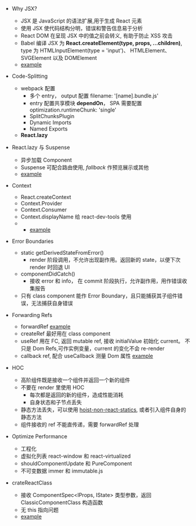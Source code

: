 - Why JSX?

  - JSX 是 JavaScript 的语法扩展,用于生成 React 元素
  - 使用 JSX 使代码结构分明，错误和警告信息易于分析
  - React DOM 在呈现 JSX 中的值之前会转义, 有助于防止 XSS 攻击
  - Babel 编译 JSX 为 **React.createElement(type, props, ...children)**, type 为 HTMLInputElement(type = 'input')、 HTMLElement、 SVGElement 以及 DOMElement
  - [example](../packages/react-ts-app/src/JsxAndCreateElement.tsx)

- Code-Splitting

  - webpack 配置
    - 多个 entry， output 配置 filename: '[name].bundle.js'
    - entry 配置共享模块 **dependOn**， SPA 需要配置 optimization.runtimeChunk: 'single'
    - SplitChunksPlugin
    - Dynamic Imports
    - Named Exports
  - **React.lazy**

- React.lazy 与 Suspense

  - 异步加载 Component
  - Suspense 可配合路由使用, _fallback_ 作预览展示或其他
  - [example](../packages/react-ts-app/src/LazyComponent.tsx)

- Context

  - React.createContext
  - Context.Provider
  - Context.Consumer
  - Context.displayName 给 react-dev-tools 使用
  - - [example](../packages/react-ts-app/src/ContextExample.tsx)

- Error Boundaries

  - static getDerivedStateFromError()
    - render 阶段调用，不允许出现副作用。返回新的 state，以便下次 render 时回退 UI
  - componentDidCatch()
    - 接收 error 和 info， 在 commit 阶段执行，允许副作用，用作错误收集报告
  - 只有 class component 能作 Error Boundary，且只能捕获其子组件错误，无法捕获自身错误

- Forwarding Refs

  - forwardRef [example](../packages/react-ts-app/src/ForwardRefExample.tsx)
  - createRef 最好用在 class component
  - useRef 用在 FC, 返回 mutable ref, 接收 initialValue 初始化 current。 不只是 Dom Refs,可作实例变量，current 的变化不会 re-render
  - callback ref, 配合 useCallback 测量 Dom 属性 [example](../packages/react-ts-app/src/MeasureExample.tsx)

- HOC

  - 高阶组件既是接收一个组件并返回一个新的组件
  - 不要在 render 里使用 HOC
    - 每次都是返回的新的组件，造成性能消耗
    - 自身状态和子节点丢失
  - 静态方法丢失，可以使用 [hoist-non-react-statics](https://github.com/mridgway/hoist-non-react-statics), 或者引入组件自身的静态方法
  - 组件接收的 ref 不能直传递，需要 forwardRef 处理

- Optimize Performance

  - 工程化
  - 虚拟化列表 react-window 和 react-virtualized
  - shouldComponentUpdate 和 PureComponent
  - 不可变数据 immer 和 immutable.js

- crateReactClass
  - 接收 ComponentSpec<IProps, IState> 类型参数，返回 ClassicComponentClass<IProps> 构造函数
  - 无 this 指向问题
  - [example](../packages/react-ts-app/src/CreateReactClassExample.tsx)

